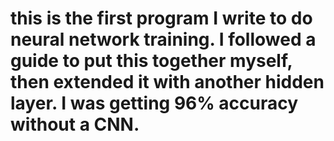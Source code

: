 # this is the first program I write to do neural network training. I followed a guide to put this together myself, then extended it with another hidden layer.  I was getting 96% accuracy without a CNN. 
